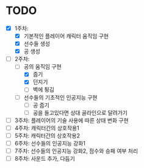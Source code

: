 # TODO
- [x] 1주차: 
  + [x] 기본적인 플레이어 캐릭터 움직임 구현
  + [x] 선수들 생성
  + [x] 공 생성
- [ ] 2주차:
  + [ ] 공의 움직임 구현
    + [x] 줍기
    + [x] 던지기
    + [ ] 벽에 튕김
  + [ ] 선수들의 기초적인 인공지능 구현
    + [ ] 공 줍기
    + [ ] 공을 들고있다면 상대 골라인으로 달려가기
- [ ] 3주차: 플레이어의 기술 사용에 따른 상태 변화 구현
- [ ] 4주차: 캐릭터간의 상호작용1
- [ ] 5주차: 캐릭터간의 상호작용2
- [ ] 6주차: 선수들의 인공지능 강화1
- [ ] 7주차: 선수들의 인공지능 강화2, 점수와 승패 여부 처리
- [ ] 8주차: 사운드 추가, 다듬기